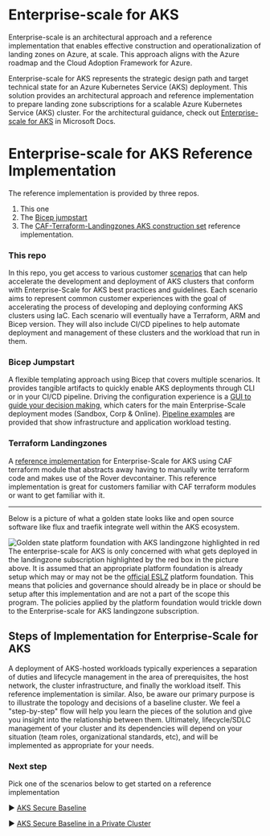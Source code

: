 # Enterprise-scale for AKS
Enterprise-scale is an architectural approach and a reference implementation that enables effective construction and operationalization of landing zones on Azure, at scale. This approach aligns with the Azure roadmap and the Cloud Adoption Framework for Azure.

Enterprise-scale for AKS represents the strategic design path and target technical state for an Azure Kubernetes Service (AKS) deployment. This solution provides an architectural approach and reference implementation to prepare landing zone subscriptions for a scalable Azure Kubernetes Service (AKS) cluster. For the architectural guidance, check out [Enterprise-scale for AKS](https://docs.microsoft.com/azure/cloud-adoption-framework/scenarios/aks/enterprise-scale-landing-zone) in Microsoft Docs.

# Enterprise-scale for AKS Reference Implementation
The reference implementation is provided by three repos. 
1. This one
1. The [Bicep jumpstart](https://github.com/Azure/Aks-Construction)
1. The [CAF-Terraform-Landingzones AKS construction set](https://github.com/Azure/caf-terraform-landingzones-starter/tree/starter/enterprise_scale/construction_sets/aks/online/aks_secure_baseline) reference implementation.

### This repo
In this repo, you get access to various customer [scenarios](./Scenarios) that can help accelerate the development and deployment of AKS clusters that conform with Enterprise-Scale for AKS best practices and guidelines. Each scenario aims to represent common customer experiences with the goal of accelerating the process of developing and deploying conforming AKS clusters using IaC. Each scenario will eventually have a Terraform, ARM and Bicep version. They will also include CI/CD pipelines to help automate deployment and management of these clusters and the workload that run in them.

### Bicep Jumpstart
A flexible templating approach using Bicep that covers multiple scenarios. It provides tangible artifacts to quickly enable AKS deployments through CLI or in your CI/CD pipeline. 
Driving the configuration experience is a [GUI to guide your decision making](https://azure.github.io/Aks-Construction/?default=es), which caters for the main Enterprise-Scale deployment modes (Sandbox, Corp & Online).
[Pipeline examples](https://github.com/Azure/Aks-Construction#devops---github-actions) are provided that show infrastructure and application workload testing. 

### Terraform Landingzones
A [reference implementation](https://github.com/Azure/caf-terraform-landingzones-starter/tree/starter/enterprise_scale/construction_sets/aks/online/aks_secure_baseline) for Enterprise-Scale for AKS using CAF terraform module that abstracts away having to manually write terraform code and makes use of the Rover devcontainer. This reference implementation is great for customers familiar with CAF terraform modules or want to get familiar with it.

---

Below is a picture of what a golden state looks like and open source software like flux and traefik integrate well within the AKS ecosystem.

![Golden state platform foundation with AKS landingzone highlighted in red](./media/aks-eslz-architecture.png)
The enterprise-scale for AKS is only concerned with what gets deployed in the landingzone subscription highlighted by the red box in the picture above. It is assumed that an appropriate platform foundation is already setup which may or may not be the [official ESLZ](https://docs.microsoft.com/azure/cloud-adoption-framework/ready/enterprise-scale/architecture) platform foundation. This means that policies and governance should already be in place or should be setup after this implementation and are not a part of the scope this program. The policies applied by the platform foundation would trickle down to the Enterprise-scale for AKS landingzone subscription.

## Steps of Implementation for Enterprise-Scale for AKS

A deployment of AKS-hosted workloads typically experiences a separation of duties and lifecycle management in the area of prerequisites, the host network, the cluster infrastructure, and finally the workload itself. This reference implementation is similar. Also, be aware our primary purpose is to illustrate the topology and decisions of a baseline cluster. We feel a "step-by-step" flow will help you learn the pieces of the solution and give you insight into the relationship between them. Ultimately, lifecycle/SDLC management of your cluster and its dependencies will depend on your situation (team roles, organizational standards, etc), and will be implemented as appropriate for your needs.

### Next step
Pick one of the scenarios below to get started on a reference implementation

:arrow_forward: [AKS Secure Baseline](./Scenarios/Secure-Baseline)

:arrow_forward: [AKS Secure Baseline in a Private Cluster](./Scenarios/AKS-Secure-Baseline-PrivateCluster)


